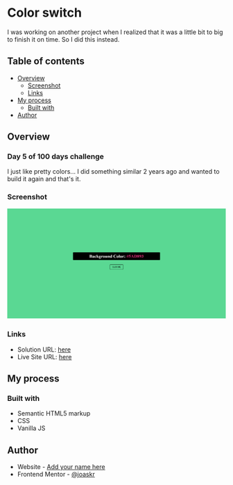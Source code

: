 # Color switch

I was working on another project when I realized that it was a little bit to big to finish it on time. So I did this instead.

## Table of contents

- [Overview](#overview)
  - [Screenshot](#screenshot)
  - [Links](#links)
- [My process](#my-process)
  - [Built with](#built-with)
- [Author](#author)

## Overview

### Day 5 of 100 days challenge

I just like pretty colors... I did something similar 2 years ago and wanted to build it again and that's it.

### Screenshot

![](./design/desktop-design.jpg)

### Links

- Solution URL: [here](https://github.com/joaskr/100-days-challenge/tree/main/Color-switch)
- Live Site URL: [here](https://100-days-challenge-azure.vercel.app/Color-switch/index.html)

## My process

### Built with

- Semantic HTML5 markup
- CSS
- Vanilla JS

## Author

- Website - [Add your name here](https://www.your-site.com)
- Frontend Mentor - [@joaskr](https://www.frontendmentor.io/profile/joaskr)
